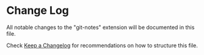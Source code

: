 # Change Log

All notable changes to the "git-notes" extension will be documented in this file.

Check [Keep a Changelog](http://keepachangelog.com/) for recommendations on how to structure this file.

